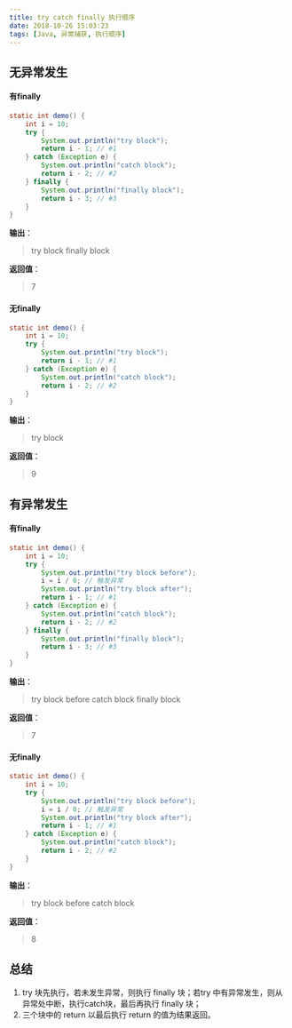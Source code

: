 ```yaml
---
title: try catch finally 执行顺序
date: 2018-10-26 15:03:23
tags: [Java, 异常捕获, 执行顺序]
---
```


## 无异常发生
#### 有finally
```Java
static int demo() {
    int i = 10;
    try {
        System.out.println("try block");     
        return i - 1; // #1
    } catch (Exception e) {
        System.out.println("catch block");
        return i - 2; // #2
    } finally {
        System.out.println("finally block");  
        return i - 3; // #3
    }
}
```
**输出**：
> try block
> finally block

**返回值**：
> 7

#### 无finally
```Java
static int demo() {
    int i = 10;
    try {
        System.out.println("try block");     
        return i - 1; // #1
    } catch (Exception e) {
        System.out.println("catch block");
        return i - 2; // #2
    }
}
```
**输出**：
> try block

**返回值**：
> 9
<!--more-->

## 有异常发生
#### 有finally
```Java
static int demo() {
    int i = 10;
    try {
        System.out.println("try block before");
        i = i / 0; // 触发异常
        System.out.println("try block after");
        return i - 1; // #1
    } catch (Exception e) {
        System.out.println("catch block");
        return i - 2; // #2
    } finally {
        System.out.println("finally block");  
        return i - 3; // #3
    }
}
```
**输出**：
> try block before
> catch block
> finally block

**返回值**：
> 7

#### 无finally
```Java
static int demo() {
    int i = 10;
    try {
        System.out.println("try block before");
        i = i / 0; // 触发异常
        System.out.println("try block after");
        return i - 1; // #1
    } catch (Exception e) {
        System.out.println("catch block");
        return i - 2; // #2
    }
}
```
**输出**：
> try block before
> catch block

**返回值**：
> 8

## 总结

1. try 块先执行，若未发生异常，则执行 finally 块；若try 中有异常发生，则从异常处中断，执行catch块，最后再执行 finally 块；
2. 三个块中的 return 以最后执行 return 的值为结果返回。